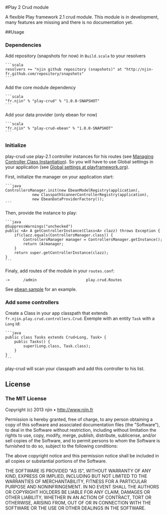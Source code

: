 #Play 2 Crud module

A flexible Play framework 2.1 crud module. This module is in development, many features are missing and there is no documentation yet.

##Usage

### Dependencies

Add repository (snapshots for now) in `Build.scala` to your resolvers

	```scala
	resolvers += "njin github repository (snapshots)" at "http://njin-fr.github.com/repository/snapshots"
	```
	
Add the core module dependency

	```scala
	"fr.njin" % "play-crud" % "1.0.0-SNAPSHOT"
	```

Add your data provider (only ebean for now)

	```scala	
    "fr.njin" % "play-crud-ebean" % "1.0.0-SNAPSHOT"
    ```
    
### Initialize

play-crud use play-2.1 controller instances for his routes (see [Managing Controller Class Instantiation](http://www.playframework.org/documentation/2.1-RC4/JavaInjection)). So you will have to use Global settings in your application (see [Global settings at playframework.org](http://www.playframework.org/documentation/2.1-RC4/JavaGlobal)).

First, initialize the manager on your application start:

	```java
	ControllersManager.init(new EbeanModelRegistry(application),
                new ClasspathScannerControllerRegistry(application),
                new EbeanDataProviderFactory());
	```
	
Then, provide the instance to play:

	```java
	@SuppressWarnings("unchecked")
	public <A> A getControllerInstance(Class<A> clazz) throws Exception {
		if(clazz.equals(ControllersManager.class)) {
            ControllersManager manager = ControllersManager.getInstance();
            return (A)manager;
		}
		return super.getControllerInstance(clazz);
	}
	```

Finaly, add routes of the module in your `routes.conf`:

	->		/admin						play.crud.Routes

See [ebean sample](play-crud-tests/play-crud-ebean/) for an example.

### Add some controllers

Create a Class in your app classpath that extends `fr.njin.play.crud.controllers.Crud`. Exemple with an entity `Task` with a `Long` id:

	```java
	public class Tasks extends Crud<Long, Task> {
    	public Tasks() {
        	super(Long.class, Task.class);
	    }
	}
	```
	
play-crud will scan your classpath and add this controller to his list.

## License

### The MIT License

Copyright (c) 2013 njin • http://www.njin.fr

Permission is hereby granted, free of charge, to any person obtaining
a copy of this software and associated documentation files (the
"Software"), to deal in the Software without restriction, including
without limitation the rights to use, copy, modify, merge, publish,
distribute, sublicense, and/or sell copies of the Software, and to
permit persons to whom the Software is furnished to do so, subject to
the following conditions:

The above copyright notice and this permission notice shall be
included in all copies or substantial portions of the Software.

THE SOFTWARE IS PROVIDED "AS IS", WITHOUT WARRANTY OF ANY KIND,
EXPRESS OR IMPLIED, INCLUDING BUT NOT LIMITED TO THE WARRANTIES OF
MERCHANTABILITY, FITNESS FOR A PARTICULAR PURPOSE AND
NONINFRINGEMENT. IN NO EVENT SHALL THE AUTHORS OR COPYRIGHT HOLDERS BE
LIABLE FOR ANY CLAIM, DAMAGES OR OTHER LIABILITY, WHETHER IN AN ACTION
OF CONTRACT, TORT OR OTHERWISE, ARISING FROM, OUT OF OR IN CONNECTION
WITH THE SOFTWARE OR THE USE OR OTHER DEALINGS IN THE SOFTWARE.